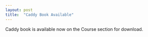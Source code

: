 ```yaml
---
layout: post
title:  "Caddy Book Available"
---
```


Caddy book is available now on the Course section for download.

<!-- more -->


